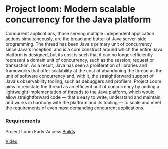Project loom: Modern scalable concurrency for the Java platform
====
Concurrent applications, those serving multiple independent application actions simultaneously, are the bread and butter of Java server-side programming. The thread has been Java's primary unit of concurrency since Java's inception, and is a core construct around which the entire Java platform is designed, but its cost is such that it can no longer efficiently represent a domain unit of concurrency, such as the session, request or transaction. As a result, Java has seen a proliferation of libraries and frameworks that offer scalability at the cost of abandoning the thread as the unit of software concurrency and, with it, the straightforward support of Java's observability tooling, such as debuggers and profilers. Project Loom aims to reinstate the thread as an efficient unit of concurrency by adding a lightweight implementation of threads to the Java platform, which would allow straightforward code — that's easy to write, understand and maintain, and works in harmony with the platform and its tooling — to scale and meet the requirements of even most demanding concurrent applications.

### Requirements
Project Loom Early-Access [Builds](https://jdk.java.net/loom/)


[Video](https://www.youtube.com/watch?v=7GLVROqgQJY)